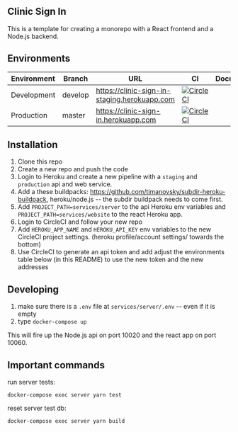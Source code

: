 ## Clinic Sign In

This is a template for creating a monorepo with a React frontend and a Node.js backend.

## Environments

| Environment | Branch  | URL                                             | CI                                                                                                                                                                                                                      | Documentation |
| ----------- | ------- | ----------------------------------------------- | ----------------------------------------------------------------------------------------------------------------------------------------------------------------------------------------------------------------------- | ------------- |
| Development | develop | https://clinic-sign-in-staging.herokuapp.com | [![CircleCI](https://circleci.com/gh/zachMcWhirter/clinic-sign-in/develop.svg?style=svg&circle-token=080ef5d623a5bc07e2b4e40f61caae84cf137397)](https://circleci.com/gh/zachMcWhirter/clinic-sign-in/tree/develop) |
| Production  | master  | https://clinic-sign-in.herokuapp.com         | [![CircleCI](https://circleci.com/gh/zachMcWhirter/clinic-sign-in/tree/master.svg?style=svg&circle-token=080ef5d623a5bc07e2b4e40f61caae84cf137397)](https://circleci.com/gh/zachMcWhirter/clinic-sign-in/tree/master)   |  

## Installation

1. Clone this repo
2. Create a new repo and push the code
3. Login to Heroku and create a new pipeline with a `staging` and `production` api and web service.
4. Add a these buildpacks: https://github.com/timanovsky/subdir-heroku-buildpack, heroku/node.js -- the subdir buildpack needs to come first.
5. Add `PROJECT_PATH=services/server` to the api Heroku env variables and `PROJECT_PATH=services/website` to the react Heroku app.
6. Login to CircleCI and follow your new repo
7. Add `HEROKU_APP_NAME` and `HEROKU_API_KEY` env variables to the new CircleCI project settings. (heroku profile/account settings/ towards the bottom)
8. Use CircleCI to generate an api token and add adjust the environments table below (in this README) to use the new token and the new addresses

## Developing

1. make sure there is a `.env` file at `services/server/.env` -- even if it is empty
2. type `docker-compose up`

This will fire up the Node.js api on port 10020 and the react app on port 10060.

## Important commands

run server tests:

```
docker-compose exec server yarn test
```

reset server test db:

```
docker-compose exec server yarn build
```